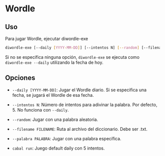 # Wordle

## Uso

Para jugar Wordle, ejecutar diwordle-exe

```bash
diwordle-exe [--daily [YYYY-MM-DD]] [--intentos N] [--random] [--filename FILENAME] [--palabra PALABRA]
```

Si no se especifica ninguna opción, `diwordle-exe` se ejecuta como `diwordle-exe --daily` utilizando la fecha de hoy.

## Opciones

- `--daily [YYYY-MM-DD]`: Jugar el Wordle diario. Si se especifica una fecha, se jugará el Wordle de esa fecha.
- `--intentos N`: Número de intentos para adivinar la palabra. Por defecto, 5. No funciona con `--daily`.
- `--random`: Jugar con una palabra aleatoria.
- `--filename FILENAME`: Ruta al archivo del diccionario. Debe ser .txt.
- `--palabra PALABRA`: Jugar con una palabra específica.

- `cabal run`: Juego default daily con 5 intentos.
